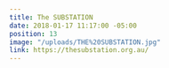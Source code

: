 ```yaml
---
title: The SUBSTATION
date: 2018-01-17 11:17:00 -05:00
position: 13
image: "/uploads/THE%20SUBSTATION.jpg"
link: https://thesubstation.org.au/
---
```


